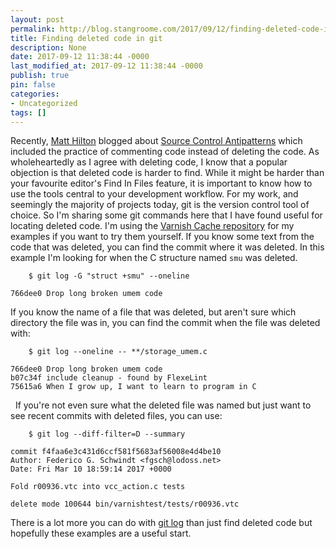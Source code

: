 ```yaml
---
layout: post
permalink: http://blog.stangroome.com/2017/09/12/finding-deleted-code-in-git/
title: Finding deleted code in git
description: None
date: 2017-09-12 11:38:44 -0000
last_modified_at: 2017-09-12 11:38:44 -0000
publish: true
pin: false
categories:
- Uncategorized
tags: []
---
```

Recently, [Matt Hilton](https://twitter.com/mjhilton_) blogged about [Source Control Antipatterns](https://www.mjhilton.net/2017/09/06/source-control-antipatterns/) which included the practice of commenting code instead of deleting the code. As wholeheartedly as I agree with deleting code, I know that a popular objection is that deleted code is harder to find. While it might be harder than your favourite editor's Find In Files feature, it is important to know how to use the tools central to your development workflow. For my work, and seemingly the majority of projects today, git is the version control tool of choice. So I'm sharing some git commands here that I have found useful for locating deleted code. I'm using the [Varnish Cache repository](https://github.com/varnishcache/varnish-cache) for my examples if you want to try them yourself. If you know some text from the code that was deleted, you can find the commit where it was deleted. In this example I'm looking for when the C structure named `smu` was deleted.
  
        $ git log -G "struct +smu" --oneline
    
    766dee0 Drop long broken umem code

If you know the name of a file that was deleted, but aren't sure which directory the file was in, you can find the commit when the file was deleted with:
  
        $ git log --oneline -- **/storage_umem.c
    
    766dee0 Drop long broken umem code
    b07c34f include cleanup - found by FlexeLint
    75615a6 When I grow up, I want to learn to program in C

  If you're not even sure what the deleted file was named but just want to see recent commits with deleted files, you can use:
  
        $ git log --diff-filter=D --summary
    
    commit f4faa6e3c431d6ccf581f5683af56008e4d4be10
    Author: Federico G. Schwindt <fgsch@lodoss.net>
    Date: Fri Mar 10 18:59:14 2017 +0000
    
    Fold r00936.vtc into vcc_action.c tests
    
    delete mode 100644 bin/varnishtest/tests/r00936.vtc

There is a lot more you can do with [git log](https://git-scm.com/docs/git-log) than just find deleted code but hopefully these examples are a useful start.
